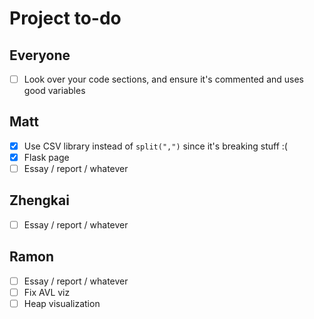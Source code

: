# Project to-do

## Everyone
- [ ] Look over your code sections, and ensure it's commented and uses good variables

## Matt
- [x] Use CSV library instead of `split(",")` since it's breaking stuff :(
- [x] Flask page
- [ ] Essay / report / whatever

## Zhengkai
- [ ] Essay / report / whatever

## Ramon
- [ ] Essay / report / whatever
- [ ] Fix AVL viz
- [ ] Heap visualization